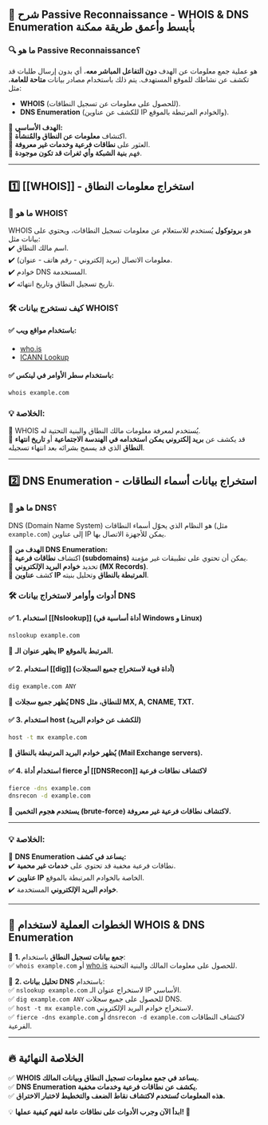 ## **📌 شرح Passive Reconnaissance - WHOIS & DNS Enumeration بأبسط وأعمق طريقة ممكنة**

### **🔍 ما هو Passive Reconnaissance؟**

هو عملية جمع معلومات عن الهدف **دون التفاعل المباشر معه**، أي بدون إرسال طلبات قد تكشف عن نشاطك للموقع المستهدف. يتم ذلك باستخدام مصادر بيانات **متاحة للعامة**، مثل:

- **WHOIS** (للحصول على معلومات عن تسجيل النطاقات).
- **DNS Enumeration** (للكشف عن عناوين IP والخوادم المرتبطة بالموقع).

🎯 **الهدف الأساسي:**  
🔹 اكتشاف **معلومات عن النطاق والمُنشأة**.  
🔹 العثور على **نطاقات فرعية وخدمات غير معروفة**.  
🔹 فهم **بنية الشبكة وأي ثغرات قد تكون موجودة**.

---

## **1️⃣ [[WHOIS]] - استخراج معلومات النطاق**

### **🔹 ما هو WHOIS؟**

WHOIS هو **بروتوكول** يُستخدم للاستعلام عن معلومات تسجيل النطاقات، ويحتوي على بيانات مثل:  
✔️ اسم مالك النطاق.  
✔️ معلومات الاتصال (بريد إلكتروني - رقم هاتف - عنوان).  
✔️ خوادم DNS المستخدمة.  
✔️ تاريخ تسجيل النطاق وتاريخ انتهائه.

### **🛠️ كيف نستخرج بيانات WHOIS؟**

#### ✅ باستخدام مواقع ويب:

- [who.is](https://who.is/)
- [ICANN Lookup](https://lookup.icann.org/)

#### ✅ باستخدام سطر الأوامر في لينكس:

```bash
whois example.com
```

### **💡 الخلاصة:**

🔹 WHOIS يُستخدم لمعرفة معلومات مالك النطاق والبنية التحتية له.  
🔹 قد يكشف عن **بريد إلكتروني يمكن استخدامه في الهندسة الاجتماعية** أو **تاريخ انتهاء النطاق** الذي قد يسمح بشرائه بعد انتهاء تسجيله.

---

## **2️⃣ DNS Enumeration - استخراج بيانات أسماء النطاقات**

### **🔹 ما هو DNS؟**

DNS (Domain Name System) هو النظام الذي يحوّل أسماء النطاقات (مثل `example.com`) إلى عناوين IP يمكن للأجهزة الاتصال بها.

🎯 **الهدف من DNS Enumeration:**  
🔹 اكتشاف **نطاقات فرعية (subdomains)** يمكن أن تحتوي على تطبيقات غير مؤمنة.  
🔹 تحديد **خوادم البريد الإلكتروني (MX Records)**.  
🔹 كشف **عناوين IP المرتبطة بالنطاق** وتحليل بنيته.

### **🛠️ أدوات وأوامر لاستخراج بيانات DNS**

#### ✅ 1. **استخدام [[Nslookup]]** (أداة أساسية في Windows و Linux)

```bash
nslookup example.com
```

📌 **يظهر عنوان الـ IP المرتبط بالموقع.**

#### ✅ 2. **استخدام [[dig]]** (أداة قوية لاستخراج جميع السجلات)

```bash
dig example.com ANY
```

📌 **يُظهر جميع سجلات DNS للنطاق، مثل MX, A, CNAME, TXT.**

#### ✅ 3. **استخدام host** (للكشف عن خوادم البريد)

```bash
host -t mx example.com
```

📌 **يُظهر خوادم البريد المرتبطة بالنطاق (Mail Exchange servers).**

#### ✅ 4. **استخدام أداة fierce أو [[DNSRecon]] لاكتشاف نطاقات فرعية**

```bash
fierce -dns example.com
dnsrecon -d example.com
```

📌 **يستخدم هجوم التخمين (brute-force) لاكتشاف نطاقات فرعية غير معروفة.**

---

### **💡 الخلاصة:**

🔹 **DNS Enumeration يساعد في كشف:**  
✔️ نطاقات فرعية مخفية قد تحتوي على **خدمات غير محمية**.  
✔️ **عناوين IP** الخاصة بالخوادم المرتبطة بالموقع.  
✔️ **خوادم البريد الإلكتروني** المستخدمة.

---

## **🚀 الخطوات العملية لاستخدام WHOIS & DNS Enumeration**

📌 **1. جمع بيانات تسجيل النطاق** باستخدام:  
✅ `whois example.com` أو [who.is](https://who.is/) للحصول على معلومات المالك والبنية التحتية.

📌 **2. تحليل بيانات DNS** باستخدام:  
✅ `nslookup example.com` لاستخراج عنوان الـ IP الأساسي.  
✅ `dig example.com ANY` للحصول على جميع سجلات DNS.  
✅ `host -t mx example.com` لاستخراج خوادم البريد الإلكتروني.  
✅ `fierce -dns example.com` أو `dnsrecon -d example.com` لاكتشاف النطاقات الفرعية.

---

## **🔥 الخلاصة النهائية**

✅ **WHOIS يساعد في جمع معلومات تسجيل النطاق وبيانات المالك.**  
✅ **DNS Enumeration يكشف عن نطاقات فرعية وخدمات مخفية.**  
✅ **هذه المعلومات تُستخدم لاكتشاف نقاط الضعف والتخطيط لاختبار الاختراق.**

💡 **ابدأ الآن وجرب الأدوات على نطاقات عامة لفهم كيفية عملها! 🚀**
